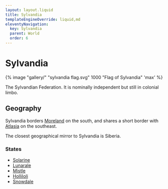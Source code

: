 ```yaml
---
layout: layout.liquid
title: Sylvandia
templateEngineOverride: liquid,md
eleventyNavigation:
  key: Sylvandia
  parent: World
  order: 6
---
```


# Sylvandia

{% image "gallery/" "sylvandia flag.svg" 1000 "Flag of Sylvandia" 'max' %}

The Sylvandian Federation. It is nominally independent but still in colonial limbo.

## Geography

Sylvandia borders [Moreland](/world/moreland/) on the south, and shares a short border with [Atlasia](/world/atlasia/) on the southeast.

The closest geographical mirror to Sylvandia is Siberia.

### States

- [Solarine](solarine/)
- [Lunarale](lunarale/)
- [Mistle](mistle/)
- [Holliloli](holliloli/)
- [Snowdale](snowdale/)
